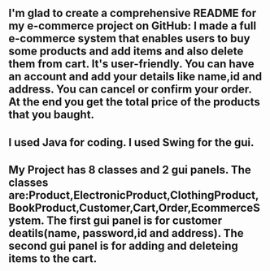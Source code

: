 I'm glad to create a comprehensive README for my e-commerce project on GitHub:
I made a full e-commerce system that enables users to buy some products and add items and also delete them from cart.
It's user-friendly.
You can have an account and add your details like name,id and address.
You can cancel or confirm your order.
At the end you get the total price of the products that you baught.
---------------------------------------------------------------------------------------------------------------------------
I used Java for coding.
I used Swing for the gui.
---------------------------------------------------------------------------------------------------------------------------
My Project has 8 classes and 2 gui panels.
The classes are:Product,ElectronicProduct,ClothingProduct,BookProduct,Customer,Cart,Order,EcommerceSystem.
The first gui panel is for customer deatils(name, password,id and address).
The second gui panel is for adding and deleteing items to the cart.
---------------------------------------------------------------------------------------------------------------------------
